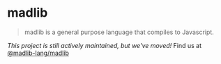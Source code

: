# madlib
> madlib is a general purpose language that compiles to Javascript.

*This project is still actively maintained, but we've moved!*
Find us at [@madlib-lang/madlib](https://github.com/madlib-lang/madlib)
